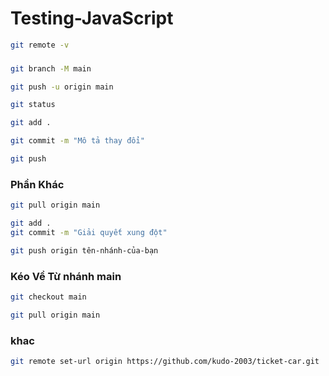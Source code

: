 # Testing-JavaScript


```bash
git remote -v
```

###

```bash
git branch -M main 
```

```bash
git push -u origin main
```

```bash
git status
```

```bash
git add .
```

```bash
git commit -m "Mô tả thay đổi"
```

```bash
git push
```

### Phần Khác

```bash
git pull origin main
```

```bash
git add .
git commit -m "Giải quyết xung đột"
```

```bash
git push origin tên-nhánh-của-bạn
```

### Kéo Về Từ nhánh main

```bash
git checkout main
```

```bash
git pull origin main
```

### khac

```bash
git remote set-url origin https://github.com/kudo-2003/ticket-car.git
```
